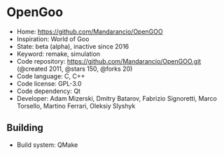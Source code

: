 # OpenGoo

- Home: https://github.com/Mandarancio/OpenGOO
- Inspiration: World of Goo
- State: beta (alpha), inactive since 2016
- Keyword: remake, simulation
- Code repository: https://github.com/Mandarancio/OpenGOO.git (@created 2011, @stars 150, @forks 20)
- Code language: C, C++
- Code license: GPL-3.0
- Code dependency: Qt
- Developer: Adam Mizerski, Dmitry Batarov, Fabrizio Signoretti, Marco Torsello, Martino Ferrari, Oleksiy Slyshyk

## Building

- Build system: QMake
